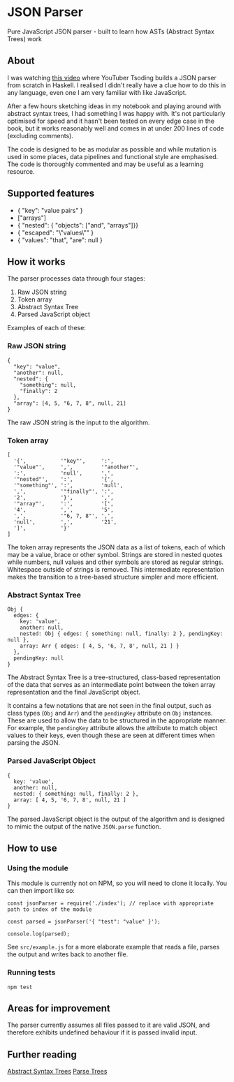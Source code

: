 # JSON Parser

Pure JavaScript JSON parser - built to learn how ASTs (Abstract Syntax Trees) work

## About

I was watching [this video](https://www.youtube.com/watch?v=N9RUqGYuGfw) where YouTuber Tsoding builds a JSON parser from scratch in Haskell. I realised I didn't really have a clue how to do this in any language, even one I am very familiar with like JavaScript.

After a few hours sketching ideas in my notebook and playing around with abstract syntax trees, I had something I was happy with. It's not particularly optimised for speed and it hasn't been tested on every edge case in the book, but it works reasonably well and comes in at under 200 lines of code (excluding comments).

The code is designed to be as modular as possible and while mutation is used in some places, data pipelines and functional style are emphasised. The code is thoroughly commented and may be useful as a learning resource.

## Supported features

- { "key": "value pairs" }
- ["arrays"]
- { "nested": { "objects": ["and", "arrays"]}}
- { "escaped": "\\"values\\"" }
- { "values": "that", "are": null }

## How it works

The parser processes data through four stages:

1. Raw JSON string
2. Token array
3. Abstract Syntax Tree
4. Parsed JavaScript object

Examples of each of these:

### Raw JSON string

```
{
  "key": "value",
  "another": null,
  "nested": {
    "something": null,
    "finally": 2
  },
  "array": [4, 5, "6, 7, 8", null, 21]
}
```

The raw JSON string is the input to the algorithm.

### Token array

```
[
  '{',           '"key"',     ':',
  '"value"',     ',',         '"another"',
  ':',           'null',      ',',
  '"nested"',    ':',         '{',
  '"something"', ':',         'null',
  ',',           '"finally"', ':',
  '2',           '}',         ',',
  '"array"',     ':',         '[',
  '4',           ',',         '5',
  ',',           '"6, 7, 8"', ',',
  'null',        ',',         '21',
  ']',           '}'
]
```

The token array represents the JSON data as a list of tokens, each of which may be a value, brace or other symbol. Strings are stored in nested quotes while numbers, null values and other symbols are stored as regular strings. Whitespace outside of strings is removed. This intermediate representation makes the transition to a tree-based structure simpler and more efficient.

### Abstract Syntax Tree

```
Obj {
  edges: {
    key: 'value',
    another: null,
    nested: Obj { edges: { something: null, finally: 2 }, pendingKey: null },
    array: Arr { edges: [ 4, 5, '6, 7, 8', null, 21 ] }
  },
  pendingKey: null
}
```

The Abstract Syntax Tree is a tree-structured, class-based representation of the
data that serves as an intermediate point between the token array representation
and the final JavaScript object.

It contains a few notations that are not seen in
the final output, such as class types (`Obj` and `Arr`) and the `pendingKey` attribute
on `Obj` instances. These are used to allow the data to be structured in the appropriate manner. For example, the `pendingKey` attribute allows the attribute to match object values to their keys, even though these are seen at different times when parsing the JSON.

### Parsed JavaScript Object

```
{
  key: 'value',
  another: null,
  nested: { something: null, finally: 2 },
  array: [ 4, 5, '6, 7, 8', null, 21 ]
}
```

The parsed JavaScript object is the output of the algorithm and is designed to mimic
the output of the native `JSON.parse` function.

## How to use

### Using the module

This module is currently not on NPM, so you will need to clone it locally. You can then import like so:

```
const jsonParser = require('./index'); // replace with appropriate path to index of the module

const parsed = jsonParser('{ "test": "value" }');

console.log(parsed);
```

See `src/example.js` for a more elaborate example that reads a file, parses the output and writes back to another file.

### Running tests

`npm test`

## Areas for improvement

The parser currently assumes all files passed to it are valid JSON, and therefore exhibits undefined behaviour if it is passed invalid input.

## Further reading

[Abstract Syntax Trees](https://en.wikipedia.org/wiki/Abstract_syntax_tree)
[Parse Trees](https://en.wikipedia.org/wiki/Parse_tree)
